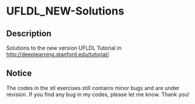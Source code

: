 # UFLDL_NEW-Solutions

## Description
Solutions to the new version UFLDL Tutorial in http://deeplearning.stanford.edu/tutorial/.

## Notice
The codes in the stl exercises still contains minor bugs and are under revision. If you find any bug in my codes, please let me know. Thank you!
